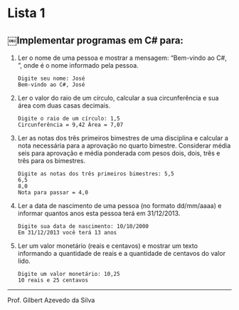 # Lista 1

## ￼Implementar programas em C# para:1. Ler o nome de uma pessoa e mostrar a mensagem: “Bem-vindo ao C#, <xxx>”, onde <xxx> é o nome informado pela pessoa.
	```	Digite seu nome: José	Bem-vindo ao C#, José
	```
2. Ler o valor do raio de um círculo, calcular a sua circunferência e sua área com duas casas decimais.
	```	Digite o raio de um círculo: 1,5	Circunferência = 9,42 Área = 7,07	```
3. Ler as notas dos três primeiros bimestres de uma disciplina e calcular a nota necessária para a aprovação no quarto bimestre. Considerar média seis para aprovação e média ponderada com pesos dois, dois, três e três para os bimestres.
	```	Digite as notas dos três primeiros bimestres: 5,5	6,5	8,0	Nota para passar = 4,0
	```
4. Ler a data de nascimento de uma pessoa (no formato dd/mm/aaaa) e informar quantos anos esta pessoa terá em 31/12/2013.
	```	Digite sua data de nascimento: 10/10/2000	Em 31/12/2013 você terá 13 anos	```
5. Ler um valor monetário (reais e centavos) e mostrar um texto informando a quantidade de reais e a quantidade de centavos do valor lido.
	```	Digite um valor monetário: 10,25	10 reais e 25 centavos	```
---Prof. Gilbert Azevedo da Silva